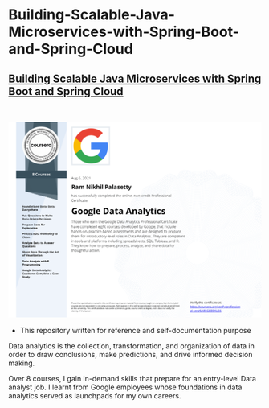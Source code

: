 # Building-Scalable-Java-Microservices-with-Spring-Boot-and-Spring-Cloud

## [Building Scalable Java Microservices with Spring Boot and Spring Cloud](https://www.coursera.org/learn/google-cloud-java-spring)

&nbsp;

![cert](https://github.com/RamNikhilRN/Google-Data-Analaytics-Coursera/blob/88e761ab7bc6feb49c53ba0c7cbe1a7511bdbd08/Coursera%206A85GEB5XU56.png)

* This repository written for reference and self-documentation purpose


Data analytics is the collection, transformation, and organization of data in order to draw conclusions, make predictions, and drive informed decision making. 

Over 8 courses, I gain in-demand skills that prepare for an entry-level Data analyst job. I learnt from Google employees whose foundations in data analytics served as launchpads for my own careers. 

